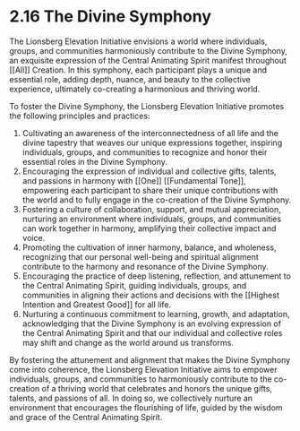 # 2.16 The Divine Symphony

The Lionsberg Elevation Initiative envisions a world where individuals, groups, and communities harmoniously contribute to the Divine Symphony, an exquisite expression of the Central Animating Spirit manifest throughout [[All]] Creation. In this symphony, each participant plays a unique and essential role, adding depth, nuance, and beauty to the collective experience, ultimately co-creating a harmonious and thriving world.

To foster the Divine Symphony, the Lionsberg Elevation Initiative promotes the following principles and practices:

1.  Cultivating an awareness of the interconnectedness of all life and the divine tapestry that weaves our unique expressions together, inspiring individuals, groups, and communities to recognize and honor their essential roles in the Divine Symphony.
2.  Encouraging the expression of individual and collective gifts, talents, and passions in harmony with [[One]] [[Fundamental Tone]], empowering each participant to share their unique contributions with the world and to fully engage in the co-creation of the Divine Symphony.
3.  Fostering a culture of collaboration, support, and mutual appreciation, nurturing an environment where individuals, groups, and communities can work together in harmony, amplifying their collective impact and voice. 
4.  Promoting the cultivation of inner harmony, balance, and wholeness, recognizing that our personal well-being and spiritual alignment contribute to the harmony and resonance of the Divine Symphony.
5.  Encouraging the practice of deep listening, reflection, and attunement to the Central Animating Spirit, guiding individuals, groups, and communities in aligning their actions and decisions with the [[Highest Intention and Greatest Good]] for all life.
6.  Nurturing a continuous commitment to learning, growth, and adaptation, acknowledging that the Divine Symphony is an evolving expression of the Central Animating Spirit and that our individual and collective roles may shift and change as the world around us transforms.

By fostering the attunement and alignment that makes the Divine Symphony come into coherence, the Lionsberg Elevation Initiative aims to empower individuals, groups, and communities to harmoniously contribute to the co-creation of a thriving world that celebrates and honors the unique gifts, talents, and passions of all. In doing so, we collectively nurture an environment that encourages the flourishing of life, guided by the wisdom and grace of the Central Animating Spirit.
